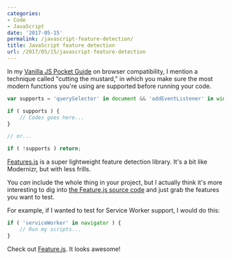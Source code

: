 ```yaml
---
categories:
- Code
- JavaScript
date: '2017-05-15'
permalink: /javascript-feature-detection/
title: JavaScript feature detection
url: /2017/05/15/javascript-feature-detection
---
```


In my [Vanilla JS Pocket Guide](/guides/) on browser compatibility, I mention a technique called "cutting the mustard," in which you make sure the most modern functions you're using are supported before running your code.

```javascript
var supports = 'querySelector' in document && 'addEventListener' in window;

if ( supports ) {
	// Codes goes here...
}

// or...

if ( !supports ) return;
```

[Features.js](http://featurejs.com/) is a super lightweight feature detection library. It's a bit like Modernizr, but with less frills.

You *can* include the whole thing in your project, but I actually think it's more interesting to dig into [the Feature.js source code](https://github.com/viljamis/feature.js/blob/master/feature.js) and just grab the features you want to test.

For example, if I wanted to test for Service Worker support, I would do this:

```javascript
if ( 'serviceWorker' in navigator ) {
    // Run my scripts...
}
```

Check out [Feature.js](http://featurejs.com/). It looks awesome!